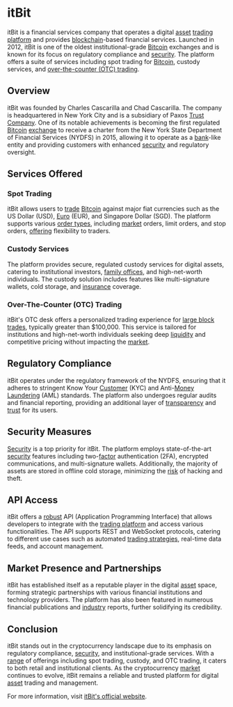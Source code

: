 # itBit

itBit is a financial services company that operates a digital [asset](../a/asset.md) [trading platform](../t/trading_platform.md) and provides [blockchain](../b/blockchain_in_trading.md)-based financial services. Launched in 2012, itBit is one of the oldest institutional-grade [Bitcoin](../b/bitcoin.md) exchanges and is known for its focus on regulatory compliance and [security](../s/security.md). The platform offers a suite of services including spot trading for [Bitcoin](../b/bitcoin.md), custody services, and [over-the-counter (OTC) trading](../o/over-the-counter_(otc)_trading.md).

## Overview

itBit was founded by Charles Cascarilla and Chad Cascarilla. The company is headquartered in New York City and is a subsidiary of Paxos [Trust Company](../t/trust_company.md). One of its notable achievements is becoming the first regulated [Bitcoin](../b/bitcoin.md) [exchange](../e/exchange.md) to receive a charter from the New York State Department of Financial Services (NYDFS) in 2015, allowing it to operate as a [bank](../b/bank.md)-like entity and providing customers with enhanced [security](../s/security.md) and regulatory oversight.

## Services Offered

### Spot Trading

itBit allows users to [trade](../t/trade.md) [Bitcoin](../b/bitcoin.md) against major fiat currencies such as the US Dollar (USD), [Euro](../e/euro.md) (EUR), and Singapore Dollar (SGD). The platform supports various [order types](../o/order_types_in_trading.md), including [market](../m/market.md) orders, limit orders, and stop orders, [offering](../o/offering.md) flexibility to traders.

### Custody Services

The platform provides secure, regulated custody services for digital assets, catering to institutional investors, [family offices](../f/family_offices.md), and high-net-worth individuals. The custody solution includes features like multi-signature wallets, cold storage, and [insurance](../i/insurance.md) coverage.

### Over-The-Counter (OTC) Trading

itBit's OTC desk offers a personalized trading experience for [large block trades](../l/large_block_trades.md), typically greater than $100,000. This service is tailored for institutions and high-net-worth individuals seeking deep [liquidity](../l/liquidity.md) and competitive pricing without impacting the [market](../m/market.md).

## Regulatory Compliance

itBit operates under the regulatory framework of the NYDFS, ensuring that it adheres to stringent Know Your [Customer](../c/customer.md) (KYC) and Anti-[Money Laundering](../m/money_laundering.md) (AML) standards. The platform also undergoes regular audits and financial reporting, providing an additional layer of [transparency](../t/transparency.md) and [trust](../t/trust.md) for its users.

## Security Measures

[Security](../s/security.md) is a top priority for itBit. The platform employs state-of-the-art [security](../s/security.md) features including two-[factor](../f/factor.md) authentication (2FA), encrypted communications, and multi-signature wallets. Additionally, the majority of assets are stored in offline cold storage, minimizing the [risk](../r/risk.md) of hacking and theft.

## API Access

itBit offers a [robust](../r/robust.md) API (Application Programming Interface) that allows developers to integrate with the [trading platform](../t/trading_platform.md) and access various functionalities. The API supports REST and WebSocket protocols, catering to different use cases such as automated [trading strategies](../t/trading_strategies.md), real-time data feeds, and account management.

## Market Presence and Partnerships

itBit has established itself as a reputable player in the digital [asset](../a/asset.md) space, forming strategic partnerships with various financial institutions and technology providers. The platform has also been featured in numerous financial publications and [industry](../i/industry.md) reports, further solidifying its credibility.

## Conclusion

itBit stands out in the cryptocurrency landscape due to its emphasis on regulatory compliance, [security](../s/security.md), and institutional-grade services. With a [range](../r/range.md) of offerings including spot trading, custody, and OTC trading, it caters to both retail and institutional clients. As the cryptocurrency [market](../m/market.md) continues to evolve, itBit remains a reliable and trusted platform for digital [asset](../a/asset.md) trading and management.

For more information, visit [itBit's official website](https://www.itbit.com/).
